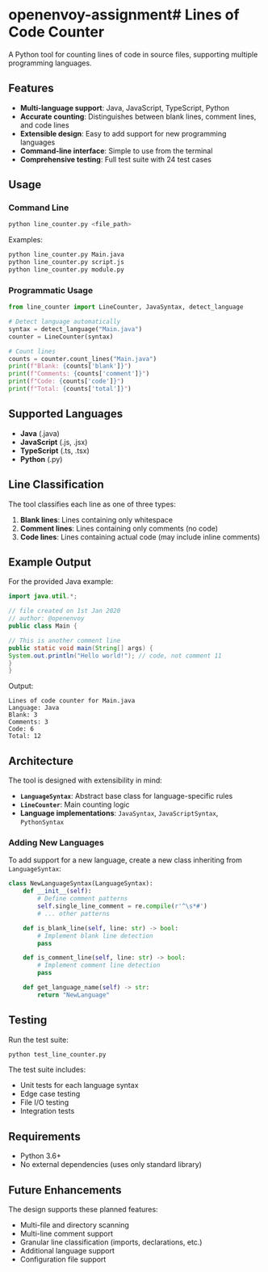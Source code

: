 # openenvoy-assignment# Lines of Code Counter

A Python tool for counting lines of code in source files, supporting multiple programming languages.

## Features

- **Multi-language support**: Java, JavaScript, TypeScript, Python
- **Accurate counting**: Distinguishes between blank lines, comment lines, and code lines
- **Extensible design**: Easy to add support for new programming languages
- **Command-line interface**: Simple to use from the terminal
- **Comprehensive testing**: Full test suite with 24 test cases

## Usage

### Command Line

```bash
python line_counter.py <file_path>
```

Examples:

```bash
python line_counter.py Main.java
python line_counter.py script.js
python line_counter.py module.py
```

### Programmatic Usage

```python
from line_counter import LineCounter, JavaSyntax, detect_language

# Detect language automatically
syntax = detect_language("Main.java")
counter = LineCounter(syntax)

# Count lines
counts = counter.count_lines("Main.java")
print(f"Blank: {counts['blank']}")
print(f"Comments: {counts['comment']}")
print(f"Code: {counts['code']}")
print(f"Total: {counts['total']}")
```

## Supported Languages

- **Java** (.java)
- **JavaScript** (.js, .jsx)
- **TypeScript** (.ts, .tsx)
- **Python** (.py)

## Line Classification

The tool classifies each line as one of three types:

1. **Blank lines**: Lines containing only whitespace
2. **Comment lines**: Lines containing only comments (no code)
3. **Code lines**: Lines containing actual code (may include inline comments)

## Example Output

For the provided Java example:

```java
import java.util.*;

// file created on 1st Jan 2020
// author: @openenvoy
public class Main {

// This is another comment line
public static void main(String[] args) {
System.out.println("Hello world!"); // code, not comment 11
}
}
```

Output:

```
Lines of code counter for Main.java
Language: Java
Blank: 3
Comments: 3
Code: 6
Total: 12
```

## Architecture

The tool is designed with extensibility in mind:

- **`LanguageSyntax`**: Abstract base class for language-specific rules
- **`LineCounter`**: Main counting logic
- **Language implementations**: `JavaSyntax`, `JavaScriptSyntax`, `PythonSyntax`

### Adding New Languages

To add support for a new language, create a new class inheriting from `LanguageSyntax`:

```python
class NewLanguageSyntax(LanguageSyntax):
    def __init__(self):
        # Define comment patterns
        self.single_line_comment = re.compile(r'^\s*#')
        # ... other patterns

    def is_blank_line(self, line: str) -> bool:
        # Implement blank line detection
        pass

    def is_comment_line(self, line: str) -> bool:
        # Implement comment line detection
        pass

    def get_language_name(self) -> str:
        return "NewLanguage"
```

## Testing

Run the test suite:

```bash
python test_line_counter.py
```

The test suite includes:

- Unit tests for each language syntax
- Edge case testing
- File I/O testing
- Integration tests

## Requirements

- Python 3.6+
- No external dependencies (uses only standard library)

## Future Enhancements

The design supports these planned features:

- Multi-file and directory scanning
- Multi-line comment support
- Granular line classification (imports, declarations, etc.)
- Additional language support
- Configuration file support
